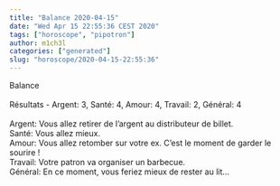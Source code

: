 ```yaml
---
title: "Balance 2020-04-15"
date: "Wed Apr 15 22:55:36 CEST 2020"
tags: ["horoscope", "pipotron"]
author: m1ch3l
categories: ["generated"]
slug: "horoscope/2020-04-15-22:55:36"
---
```


Balance<br>
<br>
Résultats - Argent: 3, Santé: 4, Amour: 4, Travail: 2, Général: 4<br>
<br>
Argent:  Vous allez retirer de l’argent au distributeur de billet. <br>
Santé:   Vous allez mieux. <br>
Amour:   Vous allez retomber sur votre ex. C’est le moment de garder le sourire !<br>
Travail: Votre patron va organiser un barbecue. <br>
Général: En ce moment, vous feriez mieux de rester au lit...<br>
